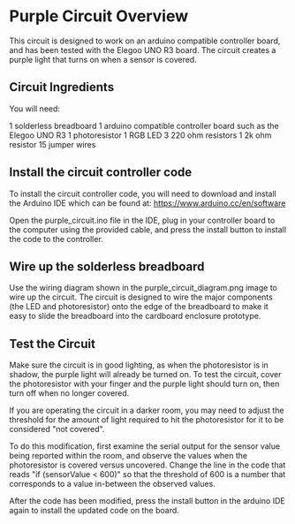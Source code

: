# Purple Circuit Overview

This circuit is designed to work on an arduino compatible controller board, and has been tested with the Elegoo UNO R3 board.  The circuit creates a purple light that turns on when a sensor is covered.  

## Circuit Ingredients

You will need:

1 solderless breadboard
1 arduino compatible controller board such as the Elegoo UNO R3
1 photoresistor
1 RGB LED
3 220 ohm resistors
1 2k ohm resistor
15 jumper wires

## Install the circuit controller code

To install the circuit controller code, you will need to download and install the Arduino IDE which can be found at: https://www.arduino.cc/en/software

Open the purple_circuit.ino file in the IDE, plug in your controller board to the computer using the provided cable, and press the install button to install the code to the controller.

## Wire up the solderless breadboard

Use the wiring diagram shown in the purple_circuit_diagram.png image to wire up the circuit.  The circuit is designed to wire the major components (the LED and photoresistor) onto the edge of the breadboard to make it easy to slide the breadboard into the cardboard enclosure prototype.

## Test the Circuit

Make sure the circuit is in good lighting, as when the photoresistor is in shadow, the purple light will already be turned on.  To test the circuit, cover the photoresistor with your finger and the purple light should turn on, then turn off when no longer covered.

If you are operating the circuit in a darker room, you may need to adjust the threshold for the amount of light required to hit the photoresistor for it to be considered "not covered".

To do this modification, first examine the serial output for the sensor value being reported within the room, and observe the values when the photoresistor is covered versus uncovered.  Change the line in the code that reads "if (sensorValue < 600)" so that the threshold of 600 is a number that corresponds to a value in-between the observed values.

After the code has been modified, press the install button in the arduino IDE again to install the updated code on the board.
